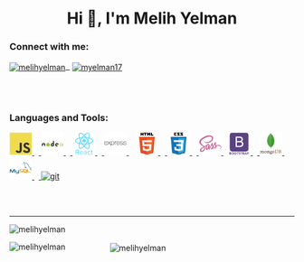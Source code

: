 <h1 align="center">Hi 👋, I'm Melih Yelman</h1>


<h3 align="left">Connect with me:</h3>

<p align="left">
    <a href="https://linkedin.com/in/melihyelman" target="blank"><img align="center"
            src="https://raw.githubusercontent.com/rahuldkjain/github-profile-readme-generator/master/src/images/icons/Social/linked-in-alt.svg"
            alt="melihyelman" height="30" width="40" />&nbsp;&nbsp;</a>
    <a href="https://instagram.com/myelman17" target="blank"><img align="center"
            src="https://raw.githubusercontent.com/rahuldkjain/github-profile-readme-generator/master/src/images/icons/Social/instagram.svg"
            alt="myelman17" height="30" width="40" /></a>
</p>
<br />
<br />
<h3 align="left">Languages and Tools:</h3>
<p align="left"><a href="https://developer.mozilla.org/en-US/docs/Web/JavaScript" target="_blank"> <img
            src="https://raw.githubusercontent.com/devicons/devicon/master/icons/javascript/javascript-original.svg"
            alt="javascript" width="40" height="40" />
    </a>&nbsp;&nbsp;<a href="https://nodejs.org" target="_blank">
        <img src="https://raw.githubusercontent.com/devicons/devicon/master/icons/nodejs/nodejs-original-wordmark.svg"
            alt="nodejs" width="40" height="40" />
    </a>&nbsp;&nbsp;<a href="https://reactjs.org/" target="_blank"> <img
            src="https://raw.githubusercontent.com/devicons/devicon/master/icons/react/react-original-wordmark.svg"
            alt="react" width="40" height="40" />
    </a>&nbsp;&nbsp;<a href="https://expressjs.com" target="_blank"> <img
            src="https://raw.githubusercontent.com/devicons/devicon/master/icons/express/express-original-wordmark.svg"
            alt="express" width="40" height="40" />
    </a>&nbsp;&nbsp; <a href="https://www.w3.org/html/" target="_blank"> <img
            src="https://raw.githubusercontent.com/devicons/devicon/master/icons/html5/html5-original-wordmark.svg"
            alt="html5" width="40" height="40" />
    </a>&nbsp;&nbsp;<a href="https://www.w3schools.com/css/" target="_blank"> <img
            src="https://raw.githubusercontent.com/devicons/devicon/master/icons/css3/css3-original-wordmark.svg"
            alt="css3" width="40" height="40" />
    </a>&nbsp;&nbsp;<a href="https://sass-lang.com" target="_blank"> <img
            src="https://raw.githubusercontent.com/devicons/devicon/master/icons/sass/sass-original.svg" alt="sass"
            width="40" height="40" />
    </a>&nbsp;&nbsp;<a href="https://getbootstrap.com" target="_blank"><img
            src="https://raw.githubusercontent.com/devicons/devicon/master/icons/bootstrap/bootstrap-plain-wordmark.svg"
            alt="bootstrap" width="40" height="40" />
    </a>&nbsp;&nbsp;<a href="https://www.mongodb.com/" target="_blank"> <img
            src="https://raw.githubusercontent.com/devicons/devicon/master/icons/mongodb/mongodb-original-wordmark.svg"
            alt="mongodb" width="40" height="40" />
    </a>&nbsp;&nbsp;<a href="https://www.mysql.com/" target="_blank"> <img
            src="https://raw.githubusercontent.com/devicons/devicon/master/icons/mysql/mysql-original-wordmark.svg"
            alt="mysql" width="40" height="40" />
    </a>&nbsp;&nbsp;<a href="https://git-scm.com/" target="_blank"> <img
            src="https://www.vectorlogo.zone/logos/git-scm/git-scm-icon.svg" alt="git" width="40" height="40" />
    </a>
</p>
<br />
<br />
<hr /> 
<p align="left"> <img
        src="https://komarev.com/ghpvc/?username=melihyelman&label=Profile%20views&color=0e75b6&style=flat"
        alt="melihyelman" /> </p>
<p><img align="left"
        src="https://github-readme-stats.vercel.app/api?username=melihyelman&show_icons=true&count_private=true&theme=radical"
        alt="melihyelman" /></p>
        

<p>&nbsp;&nbsp;&nbsp;&nbsp;&nbsp;&nbsp;&nbsp;&nbsp;&nbsp;&nbsp;&nbsp;&nbsp;&nbsp;&nbsp;&nbsp;&nbsp;&nbsp;&nbsp;&nbsp;&nbsp;<img align="center"
        src="https://github-readme-stats.vercel.app/api/top-langs/?username=melihyelman&layout=compact&theme=radical"
        alt="melihyelman" /></p>
